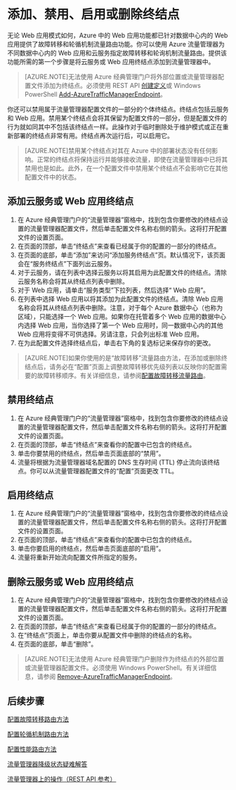 <properties
   pageTitle="在 Azure 流量管理器中管理终结点 | Azure"
   description="本文将帮助你从 Azure 流量管理器中添加、删除、启用和禁用终结点。"
   services="traffic-manager"
   documentationCenter=""
   authors="joaoma"
   manager="carmonm"
   editor="tysonn" />
<tags
	ms.service="traffic-manager"
   ms.date="03/17/2016"
	wacn.date="04/26/2016"/>

# 添加、禁用、启用或删除终结点

无论 Web 应用模式如何，Azure 中的 Web 应用功能都已针对数据中心内的 Web 应用提供了故障转移和轮循机制流量路由功能。你可以使用 Azure 流量管理器为不同数据中心内的 Web 应用和云服务指定故障转移和轮询机制流量路由。提供该功能所需的第一个步骤是将云服务或 Web 应用终结点添加到流量管理器中。

>[AZURE.NOTE]无法使用 Azure 经典管理门户将外部位置或流量管理器配置文件添加为终结点。必须使用 REST API [创建定义](https://msdn.microsoft.com/zh-cn/library/azure/hh758257.aspx)或 Windows PowerShell [Add-AzureTrafficManagerEndpoint](https://msdn.microsoft.com/zh-cn/library/dn690257.aspx)。

你还可以禁用属于流量管理器配置文件的一部分的个体终结点。终结点包括云服务和 Web 应用。禁用某个终结点会将其保留为配置文件的一部分，但是配置文件的行为就如同其中不包括该终结点一样。此操作对于临时删除处于维护模式或正在重新部署的终结点非常有用。终结点再次运行后，可以启用它。

>[AZURE.NOTE]禁用某个终结点对其在 Azure 中的部署状态没有任何影响。正常的终结点将保持运行并能够接收流量，即使在流量管理器中已将其禁用也是如此。此外，在一个配置文件中禁用某个终结点不会影响它在其他配置文件中的状态。

## 添加云服务或 Web 应用终结点


1. 在 Azure 经典管理门户的“流量管理器”窗格中，找到包含你要修改的终结点设置的流量管理器配置文件，然后单击配置文件名称右侧的箭头。这将打开配置文件的设置页面。
2. 在页面的顶部，单击“终结点”来查看已经属于你的配置的一部分的终结点。
3. 在页面的底部，单击“添加”来访问“添加服务终结点”页。默认情况下，该页面会在“服务终结点”下面列出云服务。
4. 对于云服务，请在列表中选择云服务以将其启用为此配置文件的终结点。清除云服务名称会将其从终结点列表中删除。
5. 对于 Web 应用，请单击“服务类型”下拉列表，然后选择“ Web 应用”。
6. 在列表中选择 Web 应用以将其添加为此配置文件的终结点。清除 Web 应用名称会将其从终结点列表中删除。注意，对于每个 Azure 数据中心（也称为区域），只能选择一个 Web 应用。如果你在托管着多个 Web 应用的数据中心内选择 Web 应用，当你选择了第一个 Web 应用时，同一数据中心内的其他 Web 应用将变得不可供选择。另请注意，只会列出标准 Web 应用。
7. 在为此配置文件选择终结点后，单击右下角的复选标记来保存你的更改。

>[AZURE.NOTE]如果你使用的是“故障转移”流量路由方法，在添加或删除终结点后，请务必在“配置”页面上调整故障转移优先级列表以反映你的配置需要的故障转移顺序。有关详细信息，请参阅[配置故障转移流量路由](/documentation/articles/traffic-manager-configure-failover-routing-method)。

## 禁用终结点

1. 在 Azure 经典管理门户的“流量管理器”窗格中，找到包含你要修改的终结点设置的流量管理器配置文件，然后单击配置文件名称右侧的箭头。这将打开配置文件的设置页面。
2. 在页面的顶部，单击“终结点”来查看你的配置中已包含的终结点。
3. 单击你要禁用的终结点，然后单击页面底部的“禁用”。
4. 流量将根据为流量管理器域名配置的 DNS 生存时间 (TTL) 停止流向该终结点。你可以从流量管理器配置文件的“配置”页面更改 TTL。

## 启用终结点

1. 在 Azure 经典管理门户的“流量管理器”窗格中，找到包含你要修改的终结点设置的流量管理器配置文件，然后单击配置文件名称右侧的箭头。这将打开配置文件的设置页面。
2. 在页面的顶部，单击“终结点”来查看你的配置中已包含的终结点。
3. 单击你要启用的终结点，然后单击页面底部的“启用”。
4. 流量将重新开始流向配置文件所指定的服务。

## 删除云服务或 Web 应用终结点


1. 在 Azure 经典管理门户的“流量管理器”窗格中，找到包含你要修改的终结点设置的流量管理器配置文件，然后单击配置文件名称右侧的箭头。这将打开配置文件的设置页面。
2. 在页面的顶部，单击“终结点”来查看已经属于你的配置的一部分的终结点。
3. 在“终结点”页面上，单击你要从配置文件中删除的终结点的名称。
4. 在页面的底部，单击“删除”。

>[AZURE.NOTE]无法使用 Azure 经典管理门户删除作为终结点的外部位置或流量管理器配置文件。必须使用 Windows PowerShell。有关详细信息，请参阅 [Remove-AzureTrafficManagerEndpoint](https://msdn.microsoft.com/zh-cn/library/dn690251.aspx)。

## 后续步骤


[配置故障转移路由方法](/documentation/articles/traffic-manager-configure-failover-routing-method)

[配置轮循机制路由方法](/documentation/articles/traffic-manager-configure-round-robin-routing-method)

[配置性能路由方法](/documentation/articles/traffic-manager-configure-performance-routing-method)

[流量管理器降级状态疑难解答](/documentation/articles/traffic-manager-troubleshooting-degraded)

[流量管理器上的操作（REST API 参考）](https://msdn.microsoft.com/zh-CN/library/hh758255.aspx)

<!---HONumber=Mooncake_1221_2015-->
